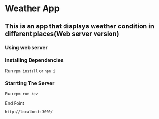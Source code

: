 # Weather App
## This is an app that displays weather condition in different places(Web server version)

### Using web server
### Installing Dependencies

Run
`npm install` or `npm i`

### Starrting The Server

Run
`npm run dev`

End Point

```
http://localhost:3000/
```